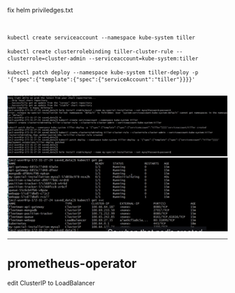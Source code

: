 fix helm priviledges.txt
```


kubectl create serviceaccount --namespace kube-system tiller

kubectl create clusterrolebinding tiller-cluster-rule --clusterrole=cluster-admin --serviceaccount=kube-system:tiller

kubectl patch deploy --namespace kube-system tiller-deploy -p '{"spec":{"template":{"spec":{"serviceAccount":"tiller"}}}}' 


```
![](install-mysql-with-helm-1.png)
![](install-mysql-with-helm-2.png)

---
# prometheus-operator
edit ClusterIP to LoadBalancer

